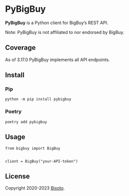 # PyBigBuy

**PyBigBuy** is a Python client for BigBuy’s REST API.

Note: PyBigBuy is not affiliated to nor endorsed by BigBuy.

## Coverage

As of 3.17.0 PyBigBuy implements all API endpoints.

## Install

### Pip

    python -m pip install pybigbuy

### Poetry

    poetry add pybigbuy

## Usage

```python3
from bigbuy import BigBuy


client = BigBuy("your-API-token")
```

## License

Copyright 2020-2023 [Bixoto](https://bixoto.com/).
